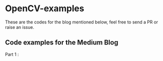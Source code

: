 # OpenCV-examples

These are the codes for the blog mentioned below, feel free to send a PR or raise an issue.

## Code examples for the Medium Blog
Part 1 : 
